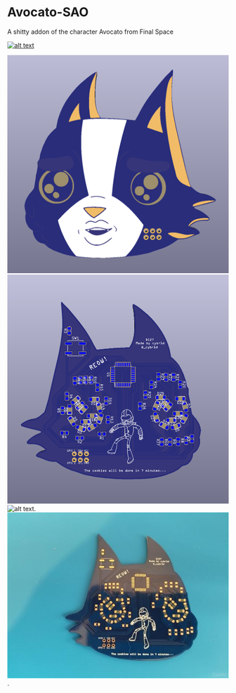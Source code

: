 # Avocato-SAO
A shitty addon of the character Avocato from Final Space

[![alt text](https://img.youtube.com/vi/40Zf4UEdGXA/0.jpg)](https://www.youtube.com/watch?v=40Zf4UEdGXA)

![alt text](https://raw.githubusercontent.com/cybr1d-cybr1d/Avocato-SAO/master/Avocato_Front.PNG?raw=true)
![alt text](https://raw.githubusercontent.com/cybr1d-cybr1d/Avocato-SAO/master/Avocato_Back.PNG?raw=true)
![alt text](https://raw.githubusercontent.com/cybr1d-cybr1d/Avocato-SAO/master/Avacato_board_front.png?raw=true).
![alt text](https://raw.githubusercontent.com/cybr1d-cybr1d/Avocato-SAO/master/Avacato_board_back.jpg?raw=true).
